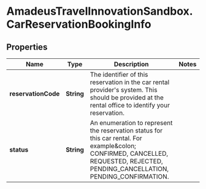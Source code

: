 # AmadeusTravelInnovationSandbox.CarReservationBookingInfo

## Properties
Name | Type | Description | Notes
------------ | ------------- | ------------- | -------------
**reservationCode** | **String** | The identifier of this reservation in the car rental provider&#39;s system. This should be provided at the rental office to identify your reservation. | 
**status** | **String** | An enumeration to represent the reservation status for this car rental. For example&amp;colon; CONFIRMED, CANCELLED, REQUESTED, REJECTED, PENDING_CANCELLATION, PENDING_CONFIRMATION. | 


